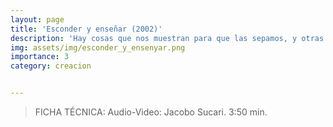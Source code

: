 ```yaml
---
layout: page
title: 'Esconder y enseñar (2002)'
description: 'Hay cosas que nos muestran para que las sepamos, y otras que nos son escondidas para que las busquemos. Ambas conducen al movimiento'
img: assets/img/esconder_y_ensenyar.png
importance: 3
category: creacion


---
```

 >FICHA TÉCNICA: Audio-Video: Jacobo Sucari. 3:50 min.